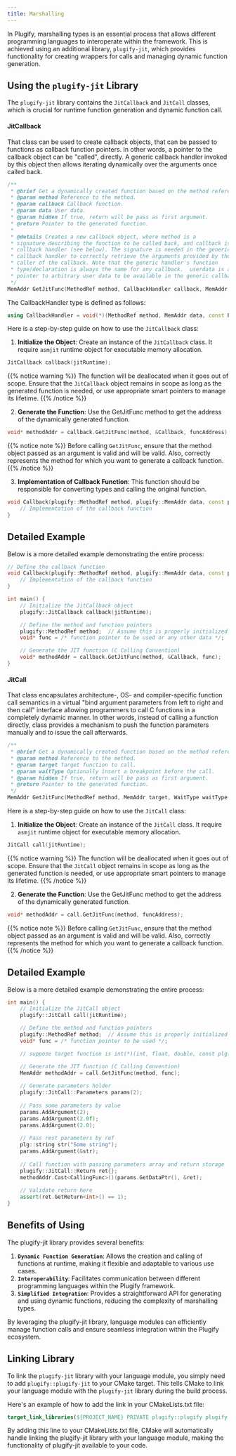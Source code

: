 ```yaml
---
title: Marshalling
---
```


In Plugify, marshalling types is an essential process that allows different programming languages to interoperate within the framework. This is achieved using an additional library, `plugify-jit`, which provides functionality for creating wrappers for calls and managing dynamic function generation.

## Using the `plugify-jit` Library

The `plugify-jit` library contains the `JitCallback` and `JitCall` classes, which is crucial for runtime function generation and dynamic function call.

#### JitCallback

That class can be used to create callback objects, that can be passed to functions as callback function pointers. In other words, a pointer to the callback object can be "called", directly. A generic callback handler invoked by this object then allows iterating dynamically over the arguments once called back.

```cpp
/**
 * @brief Get a dynamically created function based on the method reference.
 * @param method Reference to the method.
 * @param callback Callback function.
 * @param data User data.
 * @param hidden If true, return will be pass as first argument.
 * @return Pointer to the generated function.
 *
 * @details Creates a new callback object, where method is a
 * signature describing the function to be called back, and callback is a pointer to a generic
 * callback handler (see below). The signature is needed in the generic
 * callback handler to correctly retrieve the arguments provided by the
 * caller of the callback. Note that the generic handler's function
 * type/declaration is always the same for any callback.  userdata is a
 * pointer to arbitrary user data to be available in the generic callback handler.
 */
MemAddr GetJitFunc(MethodRef method, CallbackHandler callback, MemAddr data = nullptr, HiddenParam hidden = &ValueUtils::IsHiddenParam);
```

The CallbackHandler type is defined as follows:
```cpp
using CallbackHandler = void(*)(MethodRef method, MemAddr data, const Parameters* params, uint8_t count, const Return* ret);
```

Here is a step-by-step guide on how to use the `JitCallback` class:

1. **Initialize the Object**: Create an instance of the `JitCallback` class. It require `asmjit` runtime object for executable memory allocation.
```cpp
JitCallback callback(jitRuntime);
```
{{% notice warning %}}
The function will be deallocated when it goes out of scope. Ensure that the `JitCallback` object remains in scope as long as the generated function is needed, or use appropriate smart pointers to manage its lifetime.
{{% /notice %}}

2. **Generate the Function**: Use the GetJitFunc method to get the address of the dynamically generated function.
```cpp
void* methodAddr = callback.GetJitFunc(method, &Callback, funcAddress);
```
{{% notice note %}}
Before calling `GetJitFunc`, ensure that the method object passed as an argument is valid and will be valid. Also, correctly represents the method for which you want to generate a callback function.
{{% /notice %}}

3. **Implementation of Callback Function**: This function should be responsible for converting types and calling the original function. 
```cpp
void Callback(plugify::MethodRef method, plugify::MemAddr data, const plugify::JitCallback::Parameters* params, uint8_t count, const plugify::JitCallback::Return* ret) {
    // Implementation of the callback function
}
```

## Detailed Example

Below is a more detailed example demonstrating the entire process:
```cpp
// Define the callback function
void Callback(plugify::MethodRef method, plugify::MemAddr data, const plugify::JitCallback::Parameters* params, uint8_t count, const plugify::JitCallback::Return* ret) {
    // Implementation of the callback function
}

int main() {
	// Initialize the JitCallback object
	plugify::JitCallback callback(jitRuntime);

	// Define the method and function pointers
	plugify::MethodRef method;  // Assume this is properly initialized from plugify core
	void* func = /* function pointer to be used or any other data */;

	// Generate the JIT function (C Calling Convention)
	void* methodAddr = callback.GetJitFunc(method, &Callback, func);
}
```

#### JitCall

That class encapsulates architecture-, OS- and compiler-specific function call semantics in a virtual "bind argument parameters from left to right and then call" interface allowing programmers to call C functions in a completely dynamic manner. In other words, instead of calling a function directly, class provides a mechanism to push the function parameters manually and to issue the call afterwards.

```cpp
/**
 * @brief Get a dynamically created function based on the method reference.
 * @param method Reference to the method.
 * @param target Target function to call.
 * @param waitType Optionally insert a breakpoint before the call.
 * @param hidden If true, return will be pass as first argument.
 * @return Pointer to the generated function.
 */
MemAddr GetJitFunc(MethodRef method, MemAddr target, WaitType waitType = WaitType::None, HiddenParam hidden = &ValueUtils::IsHiddenParam);
```

Here is a step-by-step guide on how to use the `JitCall` class:

1. **Initialize the Object**: Create an instance of the `JitCall` class. It require `asmjit` runtime object for executable memory allocation.
```cpp
JitCall call(jitRuntime);
```
{{% notice warning %}}
The function will be deallocated when it goes out of scope. Ensure that the `JitCall` object remains in scope as long as the generated function is needed, or use appropriate smart pointers to manage its lifetime.
{{% /notice %}}

2. **Generate the Function**: Use the GetJitFunc method to get the address of the dynamically generated function.
```cpp
void* methodAddr = call.GetJitFunc(method, funcAddress);
```
{{% notice note %}}
Before calling `GetJitFunc`, ensure that the method object passed as an argument is valid and will be valid. Also, correctly represents the method for which you want to generate a callback function.
{{% /notice %}}

## Detailed Example

Below is a more detailed example demonstrating the entire process:
```cpp
int main() {
	// Initialize the JitCall object
	plugify::JitCall call(jitRuntime);

	// Define the method and function pointers
	plugify::MethodRef method;  // Assume this is properly initialized from plugify core
	void* func = /* function pointer to be used */;

	// suppose target function is int(*)(int, float, double, const plg::string*);

	// Generate the JIT function (C Calling Convention)
	MemAddr methodAddr = call.GetJitFunc(method, func);
	
	// Generate parameters holder
	plugify::JitCall::Parameters params(2);
	
	// Pass some parameters by value
	params.AddArgument(2);
	params.AddArgument(2.0f);
	params.AddArgument(2.0);
	
	// Pass rest parameters by ref
	plg::string str("Some string");
	params.AddArgument(&str);
	
	// Call function with passing parameters array and return storage
	plugify::JitCall::Return ret{};
	methodAddr.Cast<CallingFunc>()(params.GetDataPtr(), &ret);
	
	// Validate return here
	assert(ret.GetReturn<int>() == 1);
}
```

## Benefits of Using
The plugify-jit library provides several benefits:

1. **`Dynamic Function Generation`**: Allows the creation and calling of functions at runtime, making it flexible and adaptable to various use cases.
2. **`Interoperability`**: Facilitates communication between different programming languages within the Plugify framework.
3. **`Simplified Integration`**: Provides a straightforward API for generating and using dynamic functions, reducing the complexity of marshalling types.

By leveraging the plugify-jit library, language modules can efficiently manage function calls and ensure seamless integration within the Plugify ecosystem.

## Linking Library

To link the `plugify-jit` library with your language module, you simply need to add `plugify::plugify-jit` to your CMake target. This tells CMake to link your language module with the `plugify-jit` library during the build process.

Here's an example of how to add the link in your CMakeLists.txt file:

```cmake
target_link_libraries(${PROJECT_NAME} PRIVATE plugify::plugify plugify::plugify-jit)
```

By adding this line to your CMakeLists.txt file, CMake will automatically handle linking the plugify-jit library with your language module, making the functionality of plugify-jit available to your code.